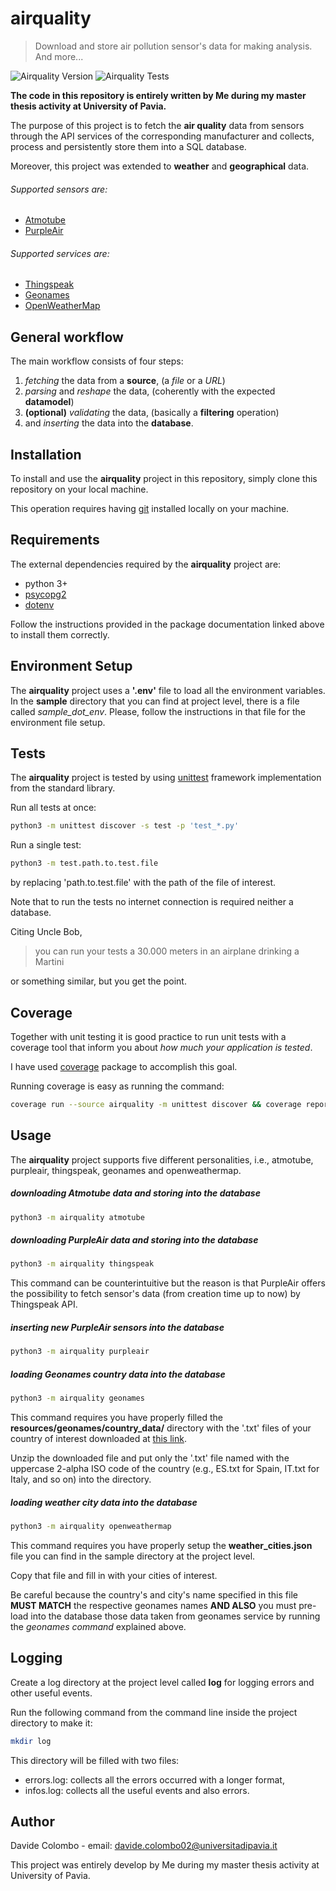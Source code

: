 # airquality

> Download and store air pollution sensor's data for making analysis. And more...

![Airquality Version][air-version]
![Airquality Tests][test-out]

**The code in this repository is entirely written by Me during
my master thesis activity at University of Pavia.**

The purpose of this project is to fetch the **air quality** data from sensors
through the API services of the corresponding manufacturer and collects,
process and persistently store them into a SQL database.

Moreover, this project was extended to **weather** and **geographical**
data.

###### Supported sensors are:
* [Atmotube](https://atmotube.com)
* [PurpleAir](https://www2.purpleair.com)

###### Supported services are:
* [Thingspeak](https://thingspeak.com)
* [Geonames](http://www.geonames.org)
* [OpenWeatherMap](https://openweathermap.org)

## General workflow

The main workflow consists of four steps:

1. _fetching_ the data from a **source**, (a _file_ or a _URL_)
2. _parsing_ and _reshape_ the data, (coherently with the expected **datamodel**)
3. **(optional)** _validating_ the data, (basically a **filtering** operation)
4. and _inserting_ the data into the **database**.

## Installation

To install and use the **airquality** project in this repository, simply clone
this repository on your local machine.

This operation requires having [git](https://git-scm.com) installed
locally on your machine.

## Requirements

The external dependencies required by the **airquality** project are:

* python 3+
* [psycopg2](https://pypi.org/project/psycopg2/)
* [dotenv](https://pypi.org/project/python-dotenv/)

Follow the instructions provided in the package documentation linked above
to install them correctly.

## Environment Setup

The **airquality** project uses a **'.env'** file to load all the environment
variables. In the **sample** directory that you can find at project level, there is a file
called _sample_dot_env_. Please, follow the instructions in that file for the
environment file setup.

## Tests

The **airquality** project is tested by using [unittest](https://docs.python.org/3/library/unittest.html)
framework implementation from the standard library.

Run all tests at once:

```sh
python3 -m unittest discover -s test -p 'test_*.py'
```

Run a single test:

```sh
python3 -m test.path.to.test.file
```

by replacing 'path.to.test.file' with the path of the file of interest.

Note that to run the tests no internet connection is required neither a database.

Citing Uncle Bob,

> you can run your tests a 30.000 meters in an airplane drinking
a Martini

or something similar, but you get the point.

## Coverage

Together with unit testing it is good practice to run unit tests with a coverage tool that inform you about _how much your application is tested_.

I have used [coverage](https://coverage.readthedocs.io/en/6.2/) package to accomplish this goal.

Running coverage is easy as running the command:

```sh
coverage run --source airquality -m unittest discover && coverage report --skip-covered
```

## Usage

The **airquality** project supports five different personalities, i.e., atmotube,
purpleair, thingspeak, geonames and openweathermap.

##### downloading Atmotube data and storing into the database

```sh
python3 -m airquality atmotube
```

##### downloading PurpleAir data and storing into the database

```sh
python3 -m airquality thingspeak
```

This command can be counterintuitive but the reason is that PurpleAir offers
the possibility to fetch sensor's data (from creation time up to now) by
Thingspeak API.

##### inserting new PurpleAir sensors into the database

```sh
python3 -m airquality purpleair
```

##### loading Geonames country data into the database

```sh
python3 -m airquality geonames
```

This command requires you have properly filled the **resources/geonames/country_data/** directory with the '.txt' files of your country of interest
downloaded at [this link](http://download.geonames.org/export/zip/).

Unzip the downloaded file and put only the '.txt' file named with the uppercase
2-alpha ISO code of the country (e.g., ES.txt for Spain, IT.txt for Italy, and so on)
into the directory.

##### loading weather city data into the database

```sh
python3 -m airquality openweathermap
```

This command requires you have properly setup the **weather_cities.json** file
you can find in the sample directory at the project level.

Copy that file and fill in with your cities of interest.

Be careful because the country's and city's name specified in this file **MUST MATCH** the respective geonames names **AND ALSO** you must pre-load into the database those data taken from geonames service by running the _geonames command_
explained above.

## Logging

Create a log directory at the project level called **log** for logging errors
and other useful events.

Run the following command from the command line inside the project directory to
make it:

```sh
mkdir log
```

This directory will be filled with two files:

* errors.log: collects all the errors occurred with a longer format,
* infos.log: collects all the useful events and also errors.

## Author

Davide Colombo - email: davide.colombo02@universitadipavia.it

This project was entirely develop by Me during my master thesis activity at
University of Pavia.

<!-- Useful variable references (not displayed) -->

[air-version]: https://img.shields.io/badge/airquality-v1.0.0-orange
[test-out]: https://img.shields.io/badge/tests-passing-brightgreen
